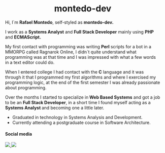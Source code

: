 <h1 align="center"> montedo-dev </h1>

<p> Hi, I`m <b>Rafael Montedo</b>, self-styled as <b>montedo-dev.</b> </p>

<p> I work as a <b>Systems Analyst</b> and <b>Full Stack Developer</b> mainly using <b>PHP</b> and <b>ECMAScript.</b></p>

<p>
My first contact with programming was writing <b>Perl</b> scripts for a bot in a MMORPG called Ragnarok Online, I didn`t quite understand what programming was at that time and I was impressed with what a few words in a text editor could do.
</p>

<p>When I entered college I had contact with the <b>C</b> language and it was through it that I programmed my first algorithms and where I exercised my programming logic, at the end of the first semester I was already passionate about programming.
</p>

<p>
Over the months I started to specialize in<b> Web Based Systems</b> and got a job to be an <b>Full Stack Developer</b>, in a short time I found myself acting as a <b>Systems Analyst </b>and becoming one a little later.
</p>

- Graduated in technology in Systems Analysis and Development.
- Currently attending a postgraduate course in Software Architecture.

<h4> Social media </h4>
<a href="https://www.linkedin.com/in/montedo/?locale=en_US" target="_blank"> <img src="https://img.icons8.com/doodle/48/000000/linkedin--v2.png"/> </a>
<a href="https://twitter.com/montedo-dev" target="_blank"> <img src="https://img.icons8.com/doodle/48/000000/twitter-circled.png"/> </a>
